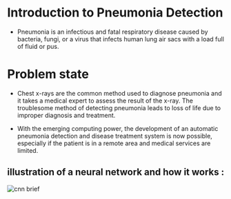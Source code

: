 # Introduction to Pneumonia Detection
- Pneumonia is an infectious and fatal respiratory disease caused by bacteria, fungi, or a virus that infects human lung air sacs with a load full of fluid or pus.
# Problem state
- Chest x-rays are the common method used to diagnose pneumonia and it takes a medical expert to assess the result of the x-ray. The troublesome method of detecting pneumonia leads to loss of life due to improper diagnosis and treatment.

- With the emerging computing power, the development of an automatic pneumonia detection and disease treatment system is now possible, especially if the patient is in a remote area and medical services are limited.

## illustration of a neural network and how it works :

![cnn brief](https://user-images.githubusercontent.com/104658866/197760731-de68284e-6ddb-442e-ab2d-1b133aca5cdd.png)
